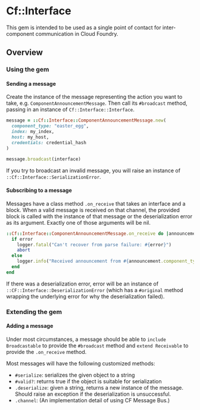 # Cf::Interface

This gem is intended to be used as a single point of contact for inter-component communication in Cloud Foundry.

## Overview

### Using the gem

#### Sending a message

Create the instance of the message representing the action you want to take, e.g. `ComponentAnnouncementMessage`.
Then call its `#broadcast` method, passing in an instance of `Cf::Interface::Interface`.

```ruby
message = ::Cf::Interface::ComponentAnnouncementMessage.new(
  component_type: "easter_egg",
  index: my_index,
  host: my_host,
  credentials: credential_hash
)

message.broadcast(interface)
```

If you try to broadcast an invalid message, you will raise an instance of `::Cf::Interface::SerializationError`.

#### Subscribing to a message

Messages have a class method `.on_receive` that takes an interface and a block.
When a valid message is received on that channel, the provided block is called with the instance of that message or the deserialization error as its argument.
Exactly one of those arguments will be nil.

```ruby
::Cf::Interface::ComponentAnnouncementMessage.on_receive do |announcement, error|
  if error
    logger.fatal("Can't recover from parse failure: #{error}")
    abort
  else
    logger.info("Received announcement from #{announcement.component_type}/#{announcement.index}")
  end
end
```

If there was a deserialization error, error will be an instance of `::CF::Interface::DeserializationError` (which has a `#original` method wrapping the underlying error for why the deserialization failed).

### Extending the gem

#### Adding a message

Under most circumstances, a message should be able to `include Broadcastable` to provide the `#broadcast` method and `extend Receivable` to provide the `.on_receive` method.

Most messages will have the following customized methods:

* `#serialize`: serializes the given object to a string
* `#valid?`: returns true if the object is suitable for serialization
* `.deserialize`: given a string, returns a new instance of the message. Should raise an exception if the deserialization is unsuccessful.
* `.channel`: (An implementation detail of using CF Message Bus.)
